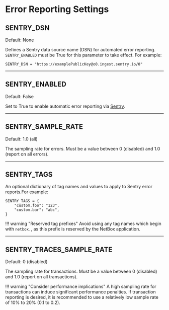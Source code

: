 # Error Reporting Settings

## SENTRY_DSN

Default: None

Defines a Sentry data source name (DSN) for automated error reporting. `SENTRY_ENABLED` must be True for this parameter to take effect. For example:

```
SENTRY_DSN = "https://examplePublicKey@o0.ingest.sentry.io/0"
```

---

## SENTRY_ENABLED

Default: False

Set to True to enable automatic error reporting via [Sentry](https://sentry.io/).

---

## SENTRY_SAMPLE_RATE

Default: 1.0 (all)

The sampling rate for errors. Must be a value between 0 (disabled) and 1.0 (report on all errors).

---

## SENTRY_TAGS

An optional dictionary of tag names and values to apply to Sentry error reports.For example:

```
SENTRY_TAGS = {
    "custom.foo": "123",
    "custom.bar": "abc",
}
```

!!! warning "Reserved tag prefixes"
    Avoid using any tag names which begin with `netbox.`, as this prefix is reserved by the NetBox application.

---

## SENTRY_TRACES_SAMPLE_RATE

Default: 0 (disabled)

The sampling rate for transactions. Must be a value between 0 (disabled) and 1.0 (report on all transactions).

!!! warning "Consider performance implications"
    A high sampling rate for transactions can induce significant performance penalties. If transaction reporting is desired, it is recommended to use a relatively low sample rate of 10% to 20% (0.1 to 0.2).
